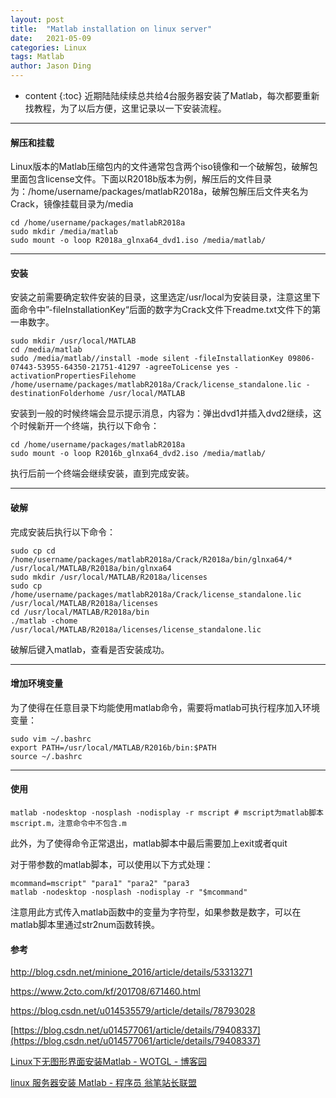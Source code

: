 ```yaml
---
layout: post
title:  "Matlab installation on linux server"
date:   2021-05-09
categories: Linux
tags: Matlab
author: Jason Ding
---
```


* content
{:toc}
近期陆陆续续总共给4台服务器安装了Matlab，每次都要重新找教程，为了以后方便，这里记录以一下安装流程。




---

#### **解压和挂载**

Linux版本的Matlab压缩包内的文件通常包含两个iso镜像和一个破解包，破解包里面包含license文件。下面以R2018b版本为例，解压后的文件目录为：/home/username/packages/matlabR2018a，破解包解压后文件夹名为Crack，镜像挂载目录为/media

```shell
cd /home/username/packages/matlabR2018a
sudo mkdir /media/matlab
sudo mount -o loop R2018a_glnxa64_dvd1.iso /media/matlab/
```

---

#### **安装**

安装之前需要确定软件安装的目录，这里选定/usr/local为安装目录，注意这里下面命令中”-fileInstallationKey“后面的数字为Crack文件下readme.txt文件下的第一串数字。

```shell
sudo mkdir /usr/local/MATLAB
cd /media/matlab
sudo /media/matlab//install -mode silent -fileInstallationKey 09806-07443-53955-64350-21751-41297 -agreeToLicense yes -activationPropertiesFilehome /home/username/packages/matlabR2018a/Crack/license_standalone.lic -destinationFolderhome /usr/local/MATLAB
```

安装到一般的时候终端会显示提示消息，内容为：弹出dvd1并插入dvd2继续，这个时候新开一个终端，执行以下命令：

```shell
cd /home/username/packages/matlabR2018a
sudo mount -o loop R2016b_glnxa64_dvd2.iso /media/matlab/
```

执行后前一个终端会继续安装，直到完成安装。

---

#### **破解**

完成安装后执行以下命令：

```shell
sudo cp cd /home/username/packages/matlabR2018a/Crack/R2018a/bin/glnxa64/* /usr/local/MATLAB/R2018a/bin/glnxa64
sudo mkdir /usr/local/MATLAB/R2018a/licenses
sudo cp /home/username/packages/matlabR2018a/Crack/license_standalone.lic /usr/local/MATLAB/R2018a/licenses
cd /usr/local/MATLAB/R2018a/bin
./matlab -chome /usr/local/MATLAB/R2018a/licenses/license_standalone.lic
```

破解后键入matlab，查看是否安装成功。

---

#### **增加环境变量**

为了使得在任意目录下均能使用matlab命令，需要将matlab可执行程序加入环境变量：

```shell
sudo vim ~/.bashrc
export PATH=/usr/local/MATLAB/R2016b/bin:$PATH
source ~/.bashrc
```

---

#### **使用**

```shell
matlab -nodesktop -nosplash -nodisplay -r mscript # mscript为matlab脚本mscript.m，注意命令中不包含.m
```

此外，为了使得命令正常退出，matlab脚本中最后需要加上exit或者quit

对于带参数的matlab脚本，可以使用以下方式处理：

```
mcommand=mscript" "para1" "para2" "para3
matlab -nodesktop -nosplash -nodisplay -r "$mcommand"
```

注意用此方式传入matlab函数中的变量为字符型，如果参数是数字，可以在matlab脚本里通过str2num函数转换。

#### **参考**

http://blog.csdn.net/minione_2016/article/details/53313271

https://www.2cto.com/kf/201708/671460.html

https://blog.csdn.net/u014535579/article/details/78793028

[https://blog.csdn.net/u014577061/article/details/79408337](https://blog.csdn.net/u014577061/article/details/79408337)

[Linux下无图形界面安装Matlab - WOTGL - 博客园](https://www.cnblogs.com/vincent-vg/p/8053152.html)

[linux 服务器安装 Matlab - 程序员 翁笔站长联盟](https://www.wengbi.com/thread_93137_1.html)